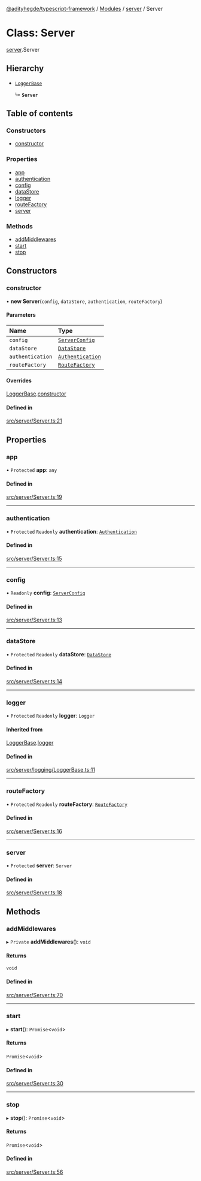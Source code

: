 [@adityhegde/typescript-framework](../README.md) / [Modules](../modules.md) / [server](../modules/server.md) / Server

# Class: Server

[server](../modules/server.md).Server

## Hierarchy

- [`LoggerBase`](server.LoggerBase.md)

  ↳ **`Server`**

## Table of contents

### Constructors

- [constructor](server.Server.md#constructor)

### Properties

- [app](server.Server.md#app)
- [authentication](server.Server.md#authentication)
- [config](server.Server.md#config)
- [dataStore](server.Server.md#datastore)
- [logger](server.Server.md#logger)
- [routeFactory](server.Server.md#routefactory)
- [server](server.Server.md#server)

### Methods

- [addMiddlewares](server.Server.md#addmiddlewares)
- [start](server.Server.md#start)
- [stop](server.Server.md#stop)

## Constructors

### constructor

• **new Server**(`config`, `dataStore`, `authentication`, `routeFactory`)

#### Parameters

| Name | Type |
| :------ | :------ |
| `config` | [`ServerConfig`](server.ServerConfig.md) |
| `dataStore` | [`DataStore`](server.DataStore.md) |
| `authentication` | [`Authentication`](server.Authentication.md) |
| `routeFactory` | [`RouteFactory`](server.RouteFactory.md) |

#### Overrides

[LoggerBase](server.LoggerBase.md).[constructor](server.LoggerBase.md#constructor)

#### Defined in

[src/server/Server.ts:21](https://github.com/AdityaHegde/typescript-framework/blob/3d90755/src/server/Server.ts#L21)

## Properties

### app

• `Protected` **app**: `any`

#### Defined in

[src/server/Server.ts:19](https://github.com/AdityaHegde/typescript-framework/blob/3d90755/src/server/Server.ts#L19)

___

### authentication

• `Protected` `Readonly` **authentication**: [`Authentication`](server.Authentication.md)

#### Defined in

[src/server/Server.ts:15](https://github.com/AdityaHegde/typescript-framework/blob/3d90755/src/server/Server.ts#L15)

___

### config

• `Readonly` **config**: [`ServerConfig`](server.ServerConfig.md)

#### Defined in

[src/server/Server.ts:13](https://github.com/AdityaHegde/typescript-framework/blob/3d90755/src/server/Server.ts#L13)

___

### dataStore

• `Protected` `Readonly` **dataStore**: [`DataStore`](server.DataStore.md)

#### Defined in

[src/server/Server.ts:14](https://github.com/AdityaHegde/typescript-framework/blob/3d90755/src/server/Server.ts#L14)

___

### logger

• `Protected` `Readonly` **logger**: `Logger`

#### Inherited from

[LoggerBase](server.LoggerBase.md).[logger](server.LoggerBase.md#logger)

#### Defined in

[src/server/logging/LoggerBase.ts:11](https://github.com/AdityaHegde/typescript-framework/blob/3d90755/src/server/logging/LoggerBase.ts#L11)

___

### routeFactory

• `Protected` `Readonly` **routeFactory**: [`RouteFactory`](server.RouteFactory.md)

#### Defined in

[src/server/Server.ts:16](https://github.com/AdityaHegde/typescript-framework/blob/3d90755/src/server/Server.ts#L16)

___

### server

• `Protected` **server**: `Server`

#### Defined in

[src/server/Server.ts:18](https://github.com/AdityaHegde/typescript-framework/blob/3d90755/src/server/Server.ts#L18)

## Methods

### addMiddlewares

▸ `Private` **addMiddlewares**(): `void`

#### Returns

`void`

#### Defined in

[src/server/Server.ts:70](https://github.com/AdityaHegde/typescript-framework/blob/3d90755/src/server/Server.ts#L70)

___

### start

▸ **start**(): `Promise`<`void`\>

#### Returns

`Promise`<`void`\>

#### Defined in

[src/server/Server.ts:30](https://github.com/AdityaHegde/typescript-framework/blob/3d90755/src/server/Server.ts#L30)

___

### stop

▸ **stop**(): `Promise`<`void`\>

#### Returns

`Promise`<`void`\>

#### Defined in

[src/server/Server.ts:56](https://github.com/AdityaHegde/typescript-framework/blob/3d90755/src/server/Server.ts#L56)
